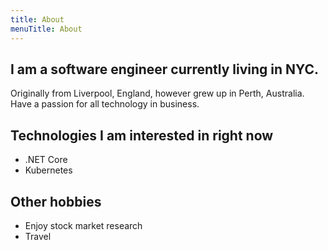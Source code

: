 ```yaml
---
title: About
menuTitle: About
---
```


## I am a software engineer currently living in NYC.

Originally from Liverpool, England, however grew up in Perth, Australia. Have a passion for all technology in business.

## Technologies I am interested in right now

* .NET Core
* Kubernetes

## Other hobbies

* Enjoy stock market research
* Travel
